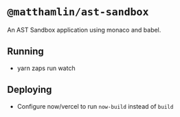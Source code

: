 # `@matthamlin/ast-sandbox`

An AST Sandbox application using monaco and babel.

## Running

- yarn zaps run watch

## Deploying

- Configure now/vercel to run `now-build` instead of `build`
